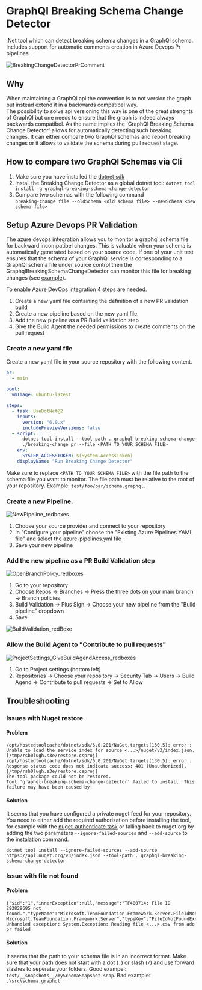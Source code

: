 # GraphQl Breaking Schema Change Detector
.Net tool which can detect breaking schema changes in a GraphQl schema.  
Includes support for automatic comments creation in Azure Devops Pr pipelines.

![BreakingChangeDetectorPrComment](https://user-images.githubusercontent.com/11144100/156728254-8897d42b-3440-44f4-aed5-63daa65dad0f.png)

## Why
When maintaining a GraphQl api the convention is to not version the graph but instead extend it in a backwards compatibel way.  
The possibility to solve api versioning this way is one of the great strenghts of GraphQl but one needs to ensure that the graph is indeed always backwards compatibel.
As the name implies the 'GraphQl Breaking Schema Change Detector' allows for automatically detecting such breaking changes. 
It can either compare two GraphQl schemas and report breaking changes or it allows to validate the schema during pull request stage.



## How to compare two GraphQl Schemas via Cli
1. Make sure you have installed the [dotnet sdk](https://dotnet.microsoft.com/en-us/download)
1. Install the Breaking Change Detector as a global dotnet tool: `dotnet tool install -g graphql-breaking-schema-change-detector`
1. Compare two schemas with the following command  
 ```breaking-change file --oldSchema <old schema file> --newSchema <new schema file>```

## Setup Azure Devops PR Validation

The azure devops integration allows you to monitor a graphql schema file for backward incompatibel changes.
This is valuable when your schema is automatically generated based on your source code.
If one of your unit test ensures that the schema of your GraphQl service is corresponding to a GraphQl schema file under source control then the GraphqlBreakingSchemaChangeDetector can monitor this file for breaking changes (see [example](https://github.com/TimHolzherr/GraphQlBreakingSchemaChangeDetector/tree/main/examples/CodeFirstHotChocolate)).

To enable Azure DevOps integration 4 steps are needed.

1. Create a new yaml file containing the definition of a new PR validation build
2. Create a new pipeline based on the new yaml file.
3. Add the new pipeline as a PR Build validation step
4. Give the Build Agent the needed permissions to create comments on the pull request

### Create a new yaml file 
Create a new yaml file in your source repository with the following content.
```yml
pr:
  - main

pool:
  vmImage: ubuntu-latest

steps:
  - task: UseDotNet@2
    inputs:
      version: "6.0.x"
      includePreviewVersions: false
  - script: |
      dotnet tool install --tool-path . graphql-breaking-schema-change-detector
      ./breaking-change pr --file <PATH TO YOUR SCHEMA FILE>
    env:
      SYSTEM_ACCESSTOKEN: $(System.AccessToken)
    displayName: "Run Breaking Change Detector"
```
Make sure to replace `<PATH TO YOUR SCHEMA FILE>` with the file path to the schema file you want to monitor. 
The file path must be relative to the root of your repository. Example: `test/foo/bar/schema.graphql`.


### Create a new Pipeline.
![NewPipeline_redboxes](https://user-images.githubusercontent.com/11144100/156795002-5121c270-557b-4b96-9e70-b9e6b95b701d.png)
  
1. Choose your source provider and connect to your repository
2. In "Configure your pipeline" choose the "Existing Azure Pipelines YAML file" and select the azure-pipelines.yml file
3. Save your new pipeline

### Add the new pipeline as a PR Build Validation step
![OpenBranchPolicy_redboxes](https://user-images.githubusercontent.com/11144100/156795141-a8b3b244-498e-4f3f-b628-3ed745159a45.png)

1. Go to your repository
2. Choose Repos -> Branches -> Press the three dots on your main branch -> Branch policies
3. Build Validation -> Plus Sign -> Choose your new pipeline from the "Build pipeline" dropdown
4. Save

![BuildValidation_redBoxe](https://user-images.githubusercontent.com/11144100/156795179-6a448bc4-9989-4107-843b-f295032c12cd.png)


### Allow the Build Agent to "Contribute to pull requests"
![ProjectSettings_GiveBuildAgendAccess_redboxes](https://user-images.githubusercontent.com/11144100/156795271-a39bc8c2-d93a-4f31-b349-b0d878db7ea7.png)
  
1. Go to Project settings (bottom left)
2. Repositories -> Choose your repository -> Security Tab -> Users -> Build Agend -> Contribute to pull requests -> Set to Allow

## Troubleshooting

### Issues with Nuget restore
#### Problem
```
/opt/hostedtoolcache/dotnet/sdk/6.0.201/NuGet.targets(130,5): error : Unable to load the service index for source <...>/nuget/v3/index.json. [/tmp/rsb0lugh.s3e/restore.csproj]
/opt/hostedtoolcache/dotnet/sdk/6.0.201/NuGet.targets(130,5): error :   Response status code does not indicate success: 401 (Unauthorized). [/tmp/rsb0lugh.s3e/restore.csproj]
The tool package could not be restored.
Tool 'graphql-breaking-schema-change-detector' failed to install. This failure may have been caused by:
```
#### Solution
It seems that you have configured a private nuget feed for your repository. You need to either add the required authorization before installing the tool, for example with the [nuget-authenticate task](https://docs.microsoft.com/en-us/azure/devops/pipelines/tasks/package/nuget-authenticate?view=azure-devops) or falling back to nuget.org by adding the two parameters `--ignore-failed-sources` and `--add-source`  to the instalation command.
```
dotnet tool install --ignore-failed-sources --add-source https://api.nuget.org/v3/index.json --tool-path . graphql-breaking-schema-change-detector
```

### Issue with file not found
#### Problem
```
{"$id":"1","innerException":null,"message":"TF400714: File ID 293829685 not found.","typeName":"Microsoft.TeamFoundation.Framework.Server.FileIdNotFoundException, Microsoft.TeamFoundation.Framework.Server","typeKey":"FileIdNotFoundException","errorCode":0,"eventId":4005}
Unhandled exception: System.Exception: Reading file <...>.csv from ado pr failed
```
#### Solution
It seems that the path to your schema file is in an incorrect format. Make sure that your path does not start with a dot (`.`) or slash (`/`) and use forward slashes to seperate your folders. Good exampel: `test/__snapshots__/mySchemaSnapshot.snap`. Bad example: `.\src\schema.graphql`
